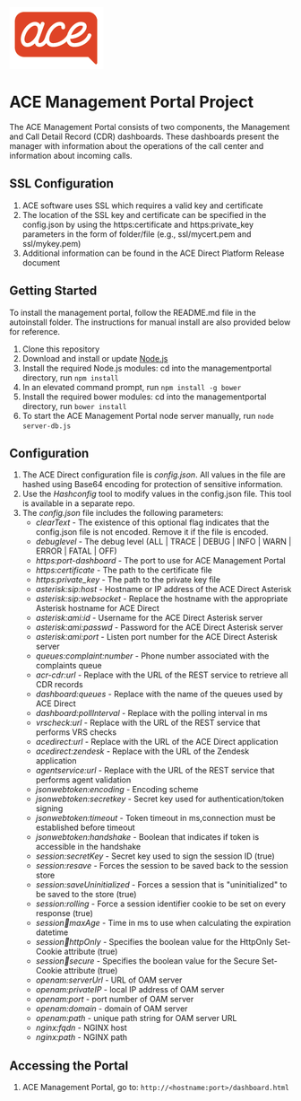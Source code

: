 ![](images/acesmall.png)

# ACE Management Portal Project

The ACE Management Portal consists of two components, the Management and Call Detail Record (CDR) dashboards. These dashboards present the manager with information about the operations of the call center and information about incoming calls.

## SSL Configuration

1. ACE software uses SSL which requires a valid key and certificate
1. The location of the SSL key and certificate can be specified in the config.json by using the https:certificate and https:private_key parameters in the form of folder/file (e.g., ssl/mycert.pem and ssl/mykey.pem)
1. Additional information can be found in the ACE Direct Platform Release document

## Getting Started

To install the management portal, follow the README.md file in the autoinstall folder. The instructions for manual install are also provided below for reference.

1. Clone this repository
1. Download and install or update [Node.js](https://nodejs.org/en/)
1. Install the required Node.js modules: cd into the managementportal directory, run `npm install`
1. In an elevated command prompt, run `npm install -g bower`
1. Install the required bower modules: cd into the managementportal directory, run `bower install`
1. To start the ACE Management Portal node server manually, run `node server-db.js`

## Configuration

1. The ACE Direct configuration file is _config.json_. All values in the file are hashed using Base64 encoding for protection of sensitive information.
1. Use the _Hashconfig_ tool to modify values in the config.json file. This tool is available in a separate repo.
1. The _config.json_ file includes the following parameters:
    * _clearText_ - The existence of this optional flag indicates that the config.json file is not encoded. Remove it if the file is encoded.
    * _debuglevel_ - The debug level (ALL | TRACE | DEBUG | INFO | WARN | ERROR | FATAL | OFF)
    * _https:port-dashboard_ - The port to use for ACE Management Portal
    * _https:certificate_ - The path to the certificate file
    * _https:private_key_ - The path to the private key file
    * _asterisk:sip:host_ - Hostname or IP address of the ACE Direct Asterisk
    * _asterisk:sip:websocket_ - Replace the hostname with the appropriate Asterisk hostname for ACE Direct
    * _asterisk:ami:id_ - Username for the ACE Direct Asterisk server
    * _asterisk:ami:passwd_ - Password for the ACE Direct Asterisk server
    * _asterisk:ami:port_ - Listen port number for the ACE Direct Asterisk server
    * _queues:complaint:number_ - Phone number associated with the complaints queue
    * _acr-cdr:url_ - Replace with the URL of the REST service to retrieve all CDR records
    * _dashboard:queues_ - Replace with the name of the queues used by ACE Direct
    * _dashboard:pollInterval_ - Replace with the polling interval in ms
    * _vrscheck:url_ - Replace with the URL of the REST service that performs VRS checks
    * _acedirect:url_ - Replace with the URL of the ACE Direct application
    * _acedirect:zendesk_ - Replace with the URL of the Zendesk application
    * _agentservice:url_ - Replace with the URL of the REST service that performs agent validation
    * _jsonwebtoken:encoding_ - Encoding scheme
    * _jsonwebtoken:secretkey_ - Secret key used for authentication/token signing
    * _jsonwebtoken:timeout_ - Token timeout in ms,connection must be established before timeout
    * _jsonwebtoken:handshake_ - Boolean that indicates if token is accessible in the handshake
    * _session:secretKey_  - Secret key used to sign the session ID (true)
    * _session:resave_ - Forces the session to be saved back to the session store
    * _session:saveUninitialized_ - Forces a session that is "uninitialized" to be saved to the store (true)
    * _session:rolling_ - Force a session identifier cookie to be set on every response (true)
    * _session:cookie:maxAge_ - Time in ms to use when calculating the expiration datetime
    * _session:cookie:httpOnly_ - Specifies the boolean value for the HttpOnly Set-Cookie attribute (true)
    * _session:cookie:secure_ - Specifies the boolean value for the Secure Set-Cookie attribute (true)
    * _openam:serverUrl_ - URL of OAM server
    * _openam:privateIP_ - local IP address of OAM server
    * _openam:port_ - port number of OAM server
    * _openam:domain_ - domain of OAM server
    * _openam:path_ - unique path string for OAM server URL
    * _nginx:fqdn_ - NGINX host
    * _nginx:path_ - NGINX path

## Accessing the Portal

1. ACE Management Portal, go to: `http://<hostname:port>/dashboard.html`
